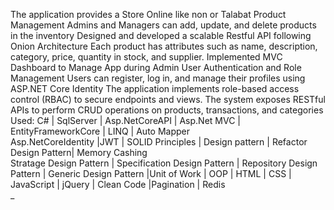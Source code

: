 The application provides a Store Online like non or Talabat Product Management Admins and   Managers can add, update, and delete products in the inventory Designed and developed a scalable Restful API following Onion Architecture Each product has attributes such as name, description, category, price, quantity in stock, and supplier. Implemented MVC Dashboard to Manage App during Admin User Authentication and Role 
Management Users can register, log in, and manage their profiles using ASP.NET Core Identity The application implements role-based access control (RBAC) to secure endpoints and views. The system exposes RESTful APIs 
 to perform CRUD operations on products, transactions, and categories
 Used: C# | SqlServer | Asp.NetCoreAPI | Asp.Net MVC | EntityFrameworkCore | LINQ | Auto Mapper  
 Asp.NetCoreIdentity |JWT | SOLID Principles | Design pattern | Refactor Design Pattern| Memory Cashing  
 Stratage Design Pattern | Specification Design Pattern | Repository Design Pattern | Generic Design 
Pattern |Unit of Work | OOP | HTML | CSS | JavaScript | jQuery | Clean Code |Pagination | Redis   
 _
